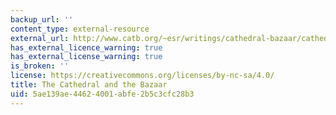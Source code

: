 ```yaml
---
backup_url: ''
content_type: external-resource
external_url: http://www.catb.org/~esr/writings/cathedral-bazaar/cathedral-bazaar/index.html
has_external_licence_warning: true
has_external_license_warning: true
is_broken: ''
license: https://creativecommons.org/licenses/by-nc-sa/4.0/
title: The Cathedral and the Bazaar
uid: 5ae139ae-4462-4001-abfe-2b5c3cfc28b3
---
```

